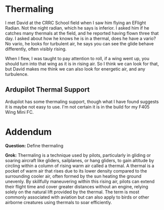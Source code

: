 # Thermaling

I met David at the CRRC School field when I saw him flying an EFlight Radian. Not the night radian, which he says is
inferior.
I asked him if he catches many thermals at the field, and he reported having flown three that day. I asked about how he
knows he is in a thermal,
does he have a vario? No vario, he looks for turbulent air, he says you can see the glide behave differently, often
visibly rising.

When I flew, I was taught to pay attention to roll, if a wing went up, you should turn into that wing as it is in rising
air.
So I think we can look for that, but David makes me think we can also look for energetic air, and any turbulence.

## Ardupilot Thermal Support
Ardupilot has some thermaling support, though what I have found suggests it is maybe not easy to use. I'm not certain it is in the build for my F405 Wing Mini FC.


# Addendum
**Question:** Define thermaling

**Grok:** Thermaling is a technique used by pilots, particularly in gliding or soaring aircraft like gliders, sailplanes, or hang gliders, to gain altitude by circling within a column of rising warm air called a thermal. A thermal is a pocket of warm air that rises due to its lower density compared to the surrounding cooler air, often formed by the sun heating the ground unevenly. By skillfully maneuvering within this rising air, pilots can extend their flight time and cover greater distances without an engine, relying solely on the natural lift provided by the thermal. The term is most commonly associated with aviation but can also apply to birds or other airborne creatures using thermals to soar efficiently.